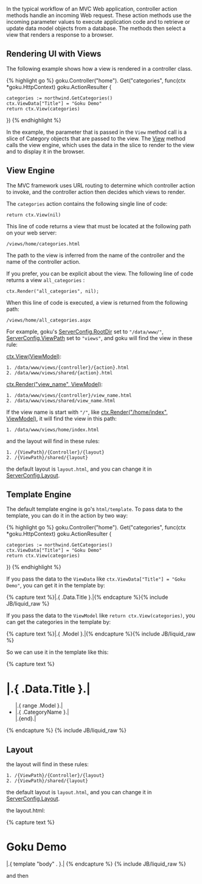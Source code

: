 
In the typical workflow of an MVC Web application, controller action methods handle an incoming Web request. These action methods use the incoming parameter values to execute application code and to retrieve or update data model objects from a database. The methods then select a view that renders a response to a browser.

## Rendering UI with Views ##

The following example shows how a view is rendered in a controller class.

{% highlight go %}
goku.Controller("home").
    Get("categories", func(ctx *goku.HttpContext) goku.ActionResulter {

    categories := northwind.GetCategories()
    ctx.ViewData["Title"] = "Goku Demo"
    return ctx.View(categories)
})
{% endhighlight %}

In the example, the parameter that is passed in the `View` method call is a slice of Category objects that are passed to the view. The [View](http://godoc.org/github.com/QLeelulu/goku#HttpContext.View) method calls the view engine, which uses the data in the slice to render to the view and to display it in the browser.

## View Engine ##
The MVC framework uses URL routing to determine which controller action to invoke, and the controller action then decides which views to render.

The `categories` action contains the following single line of code:

    return ctx.View(nil)

This line of code returns a view that must be located at the following path on your web server:

    /views/home/categories.html

The path to the view is inferred from the name of the controller and the name of the controller action.

If you prefer, you can be explicit about the view. The following line of code returns a view `all_categories` :

    ctx.Render("all_categories", nil);

When this line of code is executed, a view is returned from the following path:

    /views/home/all_categories.aspx

For example, goku's [ServerConfig.RootDir](http://godoc.org/github.com/QLeelulu/goku#ServerConfig) set to `"/data/www/"`, [ServerConfig.ViewPath](http://godoc.org/github.com/QLeelulu/goku#ServerConfig) set to `"views"`, and goku will find the view in these rule:

[ctx.View(ViewModel)](http://godoc.org/github.com/QLeelulu/goku#HttpContext.View): 

    1. /data/www/views/{controller}/{action}.html
    2. /data/www/views/shared/{action}.html
    
[ctx.Render("view_name", ViewModel)](http://godoc.org/github.com/QLeelulu/goku#HttpContext.Render): 
    
    1. /data/www/views/{controller}/view_name.html
    2. /data/www/views/shared/view_name.html

If the view name is start with `"/"`, like [ctx.Render("/home/index", ViewModel)](http://godoc.org/github.com/QLeelulu/goku#HttpContext.Render), it will find the view in this path:
    
    1. /data/www/views/home/index.html

and the layout will find in these rules:

    1. /{ViewPath}/{Controller}/{layout}
    2. /{ViewPath}/shared/{layout}

the default layout is `layout.html`, and you can change it in [ServerConfig.Layout](http://godoc.org/github.com/QLeelulu/goku#ServerConfig).

## Template Engine ##

The default template engine is go's `html/template`. To pass data to the template, you can do it in the action by two way:

{% highlight go %}
goku.Controller("home").
    Get("categories", func(ctx *goku.HttpContext) goku.ActionResulter {

    categories := northwind.GetCategories()
    ctx.ViewData["Title"] = "Goku Demo"
    return ctx.View(categories)
})
{% endhighlight %}

If you pass the data to the `ViewData` like `ctx.ViewData["Title"] = "Goku Demo"`, you can get it in the template by: 

{% capture text %}|.{ .Data.Title }.|{% endcapture %}{% include JB/liquid_raw %}

If you pass the data to the `ViewModel` like `return ctx.View(categories)`, you can get the categories in the template by:

{% capture text %}|.{ .Model }.|{% endcapture %}{% include JB/liquid_raw %}

So we can use it in the template like this:

{% capture text %}<!DOCTYPE HTML>
<html>
<head>
    <meta charset="UTF-8">
    <title>|.{ .Data.Title }.|</title>
</head>
<body>
    <h1>|.{ .Data.Title }.|</h1>
    <ul>
    |.{ range .Model }.|
    <li>|.{ .CategoryName }.|</li>
    |.{end}.|
    </ul>
</body>
</html>
{% endcapture %}
{% include JB/liquid_raw %}

## Layout ##

the layout will find in these rules:

    1. /{ViewPath}/{Controller}/{layout}
    2. /{ViewPath}/shared/{layout}

the default layout is `layout.html`, and you can change it in [ServerConfig.Layout](http://godoc.org/github.com/QLeelulu/goku#ServerConfig).

the layout.html:

{% capture text %}<!DOCTYPE HTML>
<html>
<head>
    <meta charset="UTF-8">
    <title>|.{ template "title" . }.|</title>
</head>
<body>
    <h1>Goku Demo</h1>
    |.{ template "body" . }.|
</body>
</html>
{% endcapture %}
{% include JB/liquid_raw %}

and then 